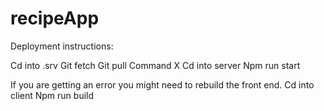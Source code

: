 # recipeApp

Deployment instructions:

Cd into .srv
Git fetch
Git pull
Command X
Cd into server
Npm run start

If you are getting an error you might need to rebuild the front end. 
Cd into client
Npm run build
